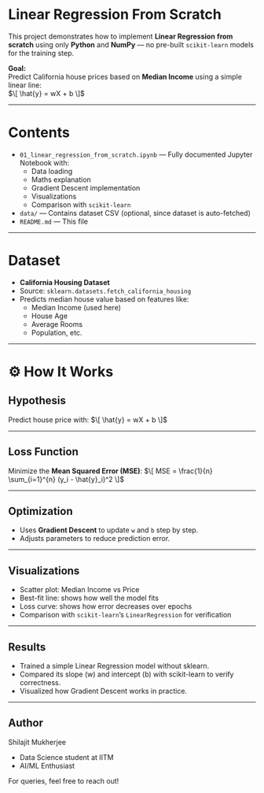 # Linear Regression From Scratch

This project demonstrates how to implement **Linear Regression** **from scratch** using only **Python** and **NumPy** — no pre-built `scikit-learn` models for the training step.

**Goal:**  
Predict California house prices based on **Median Income** using a simple linear line:  
$\[
\hat{y} = wX + b
\]$

---

# Contents

- `01_linear_regression_from_scratch.ipynb` — Fully documented Jupyter Notebook with:
  - Data loading
  - Maths explanation
  - Gradient Descent implementation
  - Visualizations
  - Comparison with `scikit-learn`
- `data/` — Contains dataset CSV (optional, since dataset is auto-fetched)
- `README.md` — This file

---

# Dataset

- **California Housing Dataset**
- Source: `sklearn.datasets.fetch_california_housing`
- Predicts median house value based on features like:
  - Median Income (used here)
  - House Age
  - Average Rooms
  - Population, etc.

---

# ⚙️ How It Works

## Hypothesis

Predict house price with:
$\[
\hat{y} = wX + b
\]$

---

## Loss Function

Minimize the **Mean Squared Error (MSE)**:
$\[
MSE = \frac{1}{n} \sum_{i=1}^{n} (y_i - \hat{y}_i)^2
\]$

---

## Optimization

- Uses **Gradient Descent** to update `w` and `b` step by step.
- Adjusts parameters to reduce prediction error.

---

## Visualizations

- Scatter plot: Median Income vs Price
- Best-fit line: shows how well the model fits
- Loss curve: shows how error decreases over epochs
- Comparison with `scikit-learn`’s `LinearRegression` for verification

---

## Results
- Trained a simple Linear Regression model without sklearn.
- Compared its slope (w) and intercept (b) with scikit-learn to verify correctness.
- Visualized how Gradient Descent works in practice.

---

## Author
Shilajit Mukherjee
- Data Science student at IITM
- AI/ML Enthusiast

For queries, feel free to reach out!


